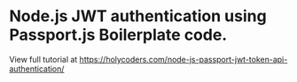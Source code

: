 # Node.js JWT authentication using Passport.js Boilerplate code.

View full tutorial at https://holycoders.com/node-js-passport-jwt-token-api-authentication/
